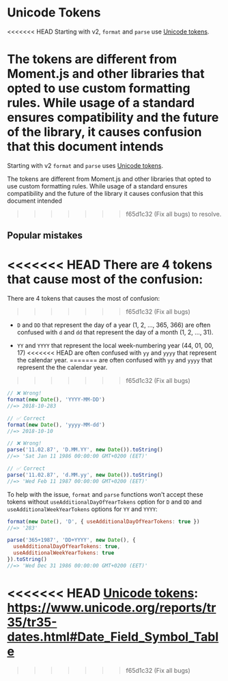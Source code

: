 # Unicode Tokens

<<<<<<< HEAD
Starting with v2, `format` and `parse` use [Unicode tokens].

The tokens are different from Moment.js and other libraries that opted to use
custom formatting rules. While usage of a standard ensures compatibility and
the future of the library, it causes confusion that this document intends
=======
Starting with v2 `format` and `parse` uses [Unicode tokens].

The tokens are different from Moment.js and other libraries that opted to use
custom formatting rules. While usage of a standard ensures compatibility and
the future of the library it causes confusion that this document intended
>>>>>>> f65d1c32 (Fix all bugs)
to resolve.

## Popular mistakes

<<<<<<< HEAD
There are 4 tokens that cause most of the confusion:
=======
There are 4 tokens that causes the most of confusion:
>>>>>>> f65d1c32 (Fix all bugs)

- `D` and `DD` that represent the day of a year (1, 2, ..., 365, 366)
  are often confused with `d` and `dd` that represent the day of a month
  (1, 2, ..., 31).

- `YY` and `YYYY` that represent the local week-numbering year (44, 01, 00, 17)
<<<<<<< HEAD
  are often confused with `yy` and `yyyy` that represent the calendar year.
=======
  are often confused with `yy` and `yyyy` that represent the the calendar year.
>>>>>>> f65d1c32 (Fix all bugs)

```js
// ❌ Wrong!
format(new Date(), 'YYYY-MM-DD')
//=> 2018-10-283

// ✅ Correct
format(new Date(), 'yyyy-MM-dd')
//=> 2018-10-10

// ❌ Wrong!
parse('11.02.87', 'D.MM.YY', new Date()).toString()
//=> 'Sat Jan 11 1986 00:00:00 GMT+0200 (EET)'

// ✅ Correct
parse('11.02.87', 'd.MM.yy', new Date()).toString()
//=> 'Wed Feb 11 1987 00:00:00 GMT+0200 (EET)'
```

To help with the issue, `format` and `parse` functions won't accept
these tokens without `useAdditionalDayOfYearTokens` option for `D` and `DD` and
`useAdditionalWeekYearTokens` options for `YY` and `YYYY`:

```js
format(new Date(), 'D', { useAdditionalDayOfYearTokens: true })
//=> '283'

parse('365+1987', 'DD+YYYY', new Date(), {
  useAdditionalDayOfYearTokens: true,
  useAdditionalWeekYearTokens: true
}).toString()
//=> 'Wed Dec 31 1986 00:00:00 GMT+0200 (EET)'
```

<<<<<<< HEAD
[Unicode tokens]: https://www.unicode.org/reports/tr35/tr35-dates.html#Date_Field_Symbol_Table
=======
[Unicode tokens]: https://www.unicode.org/reports/tr35/tr35-dates.html#Date_Field_Symbol_Table
>>>>>>> f65d1c32 (Fix all bugs)
